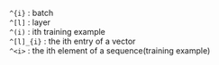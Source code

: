 `^{i}`     : batch  
`^[l]`     : layer  
`^(i)`     : ith training example   
`^[l]_{i}` : the ith entry of a vector   
`^<i>`     : the ith element of a sequence(training example)  
